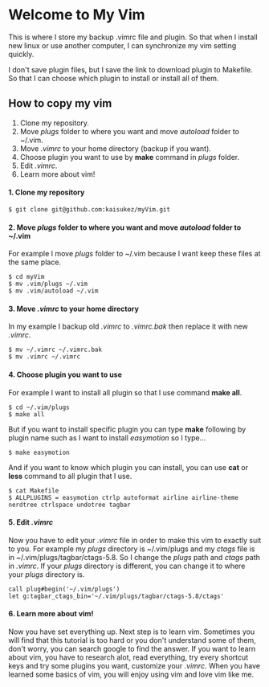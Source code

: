 # Welcome to My Vim 
This is where I store my backup .vimrc file and plugin. So that when I install new linux or use another computer, I can synchronize my vim setting quickly.

I don't save plugin files, but I save the link to download plugin to Makefile. So that I can choose which plugin to install or install all of them.

## How to copy my vim
1. Clone my repository.
2. Move _plugs_ folder to where you want and move _autoload_ folder to ~/.vim.
3. Move _.vimrc_ to your home directory (backup if you want).
4. Choose plugin you want to use by __make__ command in _plugs_ folder.
5. Edit _.vimrc_.
6. Learn more about vim!

#### 1. Clone my repository
```
$ git clone git@github.com:kaisukez/myVim.git
```
#### 2. Move _plugs_ folder to where you want and move _autoload_ folder to ~/.vim
For example I move _plugs_ folder to ~/.vim because I want keep these files at the same place.
```
$ cd myVim
$ mv .vim/plugs ~/.vim
$ mv .vim/autoload ~/.vim
```
#### 3. Move _.vimrc_ to your home directory 
In my example I backup old _.vimrc_ to _.vimrc.bak_ then replace it with new _.vimrc_.
```
$ mv ~/.vimrc ~/.vimrc.bak
$ mv .vimrc ~/.vimrc
```

#### 4. Choose plugin you want to use
For example I want to install all plugin so that I use command __make all__.
```
$ cd ~/.vim/plugs
$ make all
```
But if you want to install specific plugin you can type __make__ following by plugin name such as I want to install _easymotion_ so I type...
```
$ make easymotion
```
And if you want to know which plugin you can install, you can use __cat__ or __less__ command to all plugin that I use.
```
$ cat Makefile
$ ALLPLUGINS = easymotion ctrlp autoformat airline airline-theme nerdtree ctrlspace undotree tagbar
```
#### 5. Edit _.vimrc_
Now you have to edit your _.vimrc_ file in order to make this vim to exactly suit to you. For example my _plugs_ directory is ~/.vim/plugs and my _ctags_ file is in ~/.vim/plugs/tagbar/ctags-5.8. So I change the _plugs_ path and _ctags_ path in _.vimrc_. If your _plugs_ directory is different, you can change it to where your _plugs_ directory is.
```vim
call plug#begin('~/.vim/plugs')
let g:tagbar_ctags_bin='~/.vim/plugs/tagbar/ctags-5.8/ctags'
```

#### 6. Learn more about vim!
Now you have set everything up. Next step is to learn vim. Sometimes you will find that this tutorial is too hard or you don't understand some of them, don't worry, you can search google to find the answer. If you want to learn about vim, you have to research alot, read everything, try every shortcut keys and try some plugins you want, customize your _.vimrc_. When you have learned some basics of vim, you will enjoy using vim and love vim like me.
